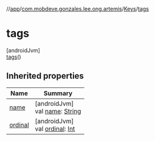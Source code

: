 //[app](../../../../index.md)/[com.mobdeve.gonzales.lee.ong.artemis](../../index.md)/[Keys](../index.md)/[tags](index.md)

# tags

[androidJvm]\
[tags](index.md)()

## Inherited properties

| Name | Summary |
|---|---|
| [name](name.md) | [androidJvm]<br>val [name](name.md): [String](https://kotlinlang.org/api/latest/jvm/stdlib/kotlin/-string/index.html) |
| [ordinal](ordinal.md) | [androidJvm]<br>val [ordinal](ordinal.md): [Int](https://kotlinlang.org/api/latest/jvm/stdlib/kotlin/-int/index.html) |
